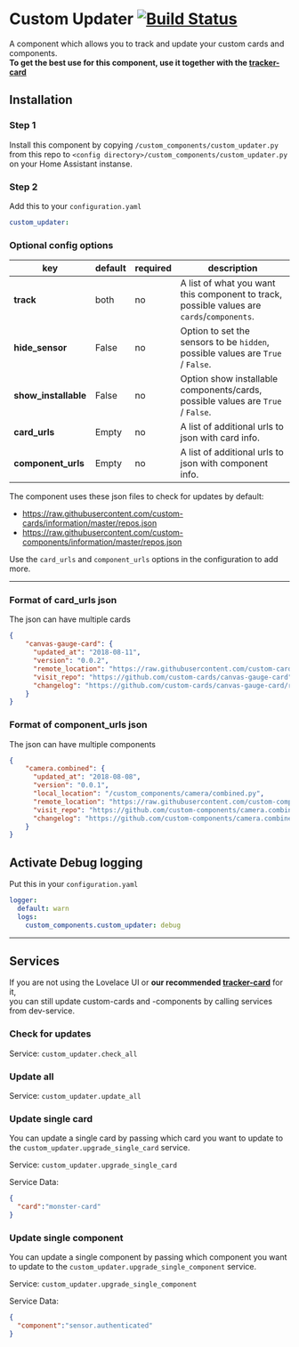 # Custom Updater [![Build Status](https://travis-ci.com/custom-components/custom_updater.svg?branch=master)](https://travis-ci.com/custom-components/custom_updater)

A component which allows you to track and update your custom cards and components.\
**To get the best use for this component, use it together with the [tracker-card](https://github.com/custom-cards/tracker-card)**

## Installation

### Step 1

Install this component by copying `/custom_components/custom_updater.py` from this repo to `<config directory>/custom_components/custom_updater.py` on your Home Assistant instanse.

### Step 2

Add this to your `configuration.yaml`

```yaml
custom_updater:
```

### Optional config options

| key | default | required | description
| --- | --- | --- | ---
| **track** | both | no | A list of what you want this component to track, possible values are `cards`/`components`.
| **hide_sensor** | False | no | Option to set the sensors to be `hidden`, possible values are `True` / `False`.
| **show_installable** | False | no | Option show installable components/cards, possible values are `True` / `False`.
| **card_urls** | Empty | no | A list of additional urls to json with card info.
| **component_urls** | Empty | no | A list of additional urls to json with component info.

The component uses these json files to check for updates by default:

- https://raw.githubusercontent.com/custom-cards/information/master/repos.json
- https://raw.githubusercontent.com/custom-components/information/master/repos.json

Use the `card_urls` and `component_urls` options in the configuration to add more.

***

### Format of card_urls json

The json can have multiple cards

```json
{
    "canvas-gauge-card": {
      "updated_at": "2018-08-11",
      "version": "0.0.2",
      "remote_location": "https://raw.githubusercontent.com/custom-cards/canvas-gauge-card/master/canvas-gauge-card.js",
      "visit_repo": "https://github.com/custom-cards/canvas-gauge-card",
      "changelog": "https://github.com/custom-cards/canvas-gauge-card/releases/latest"
    }
}
```

### Format of component_urls json

The json can have multiple components

```json
{
    "camera.combined": {
      "updated_at": "2018-08-08",
      "version": "0.0.1",
      "local_location": "/custom_components/camera/combined.py",
      "remote_location": "https://raw.githubusercontent.com/custom-components/camera.combined/master/custom_components/camera/combined.py",
      "visit_repo": "https://github.com/custom-components/camera.combined",
      "changelog": "https://github.com/custom-components/camera.combined/releases/latest"
    }
}
```

## Activate Debug logging

Put this in your `configuration.yaml`

```yaml
logger:
  default: warn
  logs:
    custom_components.custom_updater: debug
```

***

## Services

If you are not using the Lovelace UI or **our recommended [tracker-card](https://github.com/custom-cards/tracker-card)** for it,\
you can still update custom-cards and -components by calling services from dev-service.

### Check for updates

Service: `custom_updater.check_all`

### Update all

Service: `custom_updater.update_all`

### Update single card

You can update a single card by passing which card you want to update to the `custom_updater.upgrade_single_card` service.

Service: `custom_updater.upgrade_single_card`

Service Data:

```json
{
  "card":"monster-card"
}
```

### Update single component

You can update a single component by passing which component you want to update to the  `custom_updater.upgrade_single_component` service.

Service: `custom_updater.upgrade_single_component`

Service Data:

```json
{
  "component":"sensor.authenticated"
}
```
